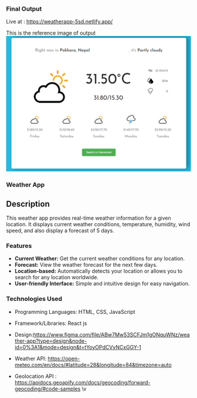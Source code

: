 ### Final Output
Live at : https://weatherapp-5sd.netlify.app/

This is the reference image of output
![alt text](image.png)

### Weather App

## Description

This weather app provides real-time weather information for a given location. It displays current weather conditions, temperature, humidity, wind speed, and also display a forecast of 5 days.

### Features

- **Current Weather:** Get the current weather conditions for any location.
- **Forecast:** View the weather forecast for the next few days.
- **Location-based:** Automatically detects your location or allows you to search for any location worldwide.
- **User-friendly Interface:** Simple and intuitive design for easy navigation.

### Technologies Used

- Programming Languages: HTML, CSS, JavaScript
- Framework/Libraries: React js

- Design:https://www.figma.com/file/ABw7Mw53SCFJm1gONquWNz/weather-app?type=design&node-id=0%3A1&mode=design&t=tYoyOPdCVyNCxGGY-1

- Weather API: https://open-meteo.com/en/docs/#latitude=28&longitude=84&timezone=auto

- Geolocation API : https://apidocs.geoapify.com/docs/geocoding/forward-geocoding/#code-samples
  \v
